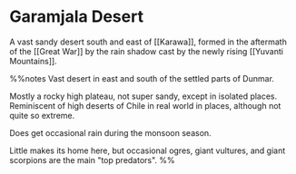# Garamjala Desert

A vast sandy desert south and east of [[Karawa]], formed in the aftermath of the [[Great War]] by the rain shadow cast by the newly rising [[Yuvanti Mountains]]. 

%%notes
Vast desert in east and south of the settled parts of Dunmar.

Mostly a rocky high plateau, not super sandy, except in isolated places. Reminiscent of high deserts of Chile in real world in places, although not quite so extreme.

Does get occasional rain during the monsoon season.

Little makes its home here, but occasional ogres, giant vultures, and giant scorpions are the main "top predators".
%%